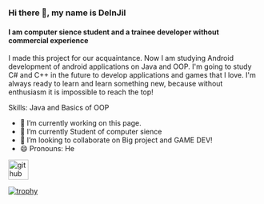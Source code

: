 ### Hi there 👋, my name is DeInJiI
#### I am computer sience student and a trainee developer without commercial experience


I made this project for our acquaintance. Now I am studying Android development of android applications on Java and OOP. I'm going to study C# and C++ in the future to develop applications and games that I love. I'm always ready to learn and learn something new, because without enthusiasm it is impossible to reach the top!

Skills: Java and Basics of OOP

- 🔭 I’m currently working on this page. 
- 🌱 I’m currently Student of computer sience  
- 👯 I’m looking to collaborate on Big project and GAME DEV!  
- 😄 Pronouns: He 


[<img src='https://cdn.jsdelivr.net/npm/simple-icons@3.0.1/icons/github.svg' alt='github' height='40'>](https://github.com/DeInJiI)  

[![trophy](https://github-profile-trophy.vercel.app/?username=DeInJiI)](https://github.com/ryo-ma/github-profile-trophy)
